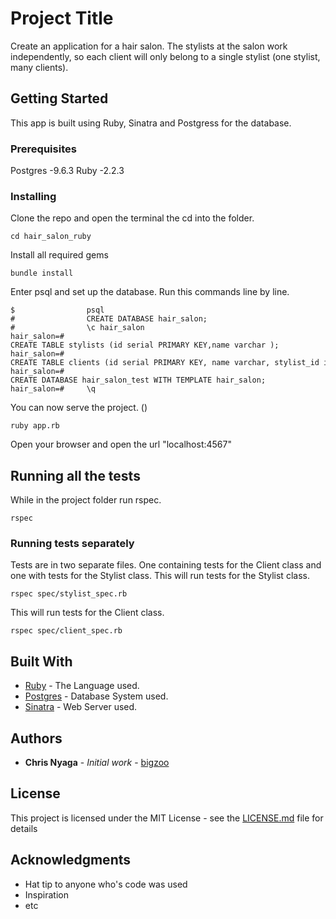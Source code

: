 # Project Title
Create an application for a hair salon. The stylists at the salon work independently, so each client will only belong to a single stylist (one stylist, many clients).

## Getting Started
This app is built using Ruby, Sinatra and Postgress for the database.

### Prerequisites

Postgres -9.6.3
Ruby -2.2.3

### Installing

Clone the repo and open the terminal the cd into the folder.
```
cd hair_salon_ruby
```
Install all required gems
```
bundle install
```
Enter psql and set up the database. Run this commands line by line.
```
$                psql
#                CREATE DATABASE hair_salon;
#                \c hair_salon
hair_salon=#     CREATE TABLE stylists (id serial PRIMARY KEY,name varchar );
hair_salon=#     CREATE TABLE clients (id serial PRIMARY KEY, name varchar, stylist_id int);
hair_salon=#     CREATE DATABASE hair_salon_test WITH TEMPLATE hair_salon;
hair_salon=#     \q
```
You can now serve the project. ()
```
ruby app.rb
```
Open your browser and open the url "localhost:4567"

## Running all the tests

While in the project folder run rspec.
```
rspec
```

### Running tests separately

Tests are in two separate files. One containing tests for the Client class and one with tests for the Stylist class.
This will run tests for the Stylist class.
```
rspec spec/stylist_spec.rb
```
This will run tests for the Client class.
```
rspec spec/client_spec.rb
```


## Built With

* [Ruby](https://www.ruby-lang.org/en/) - The Language used.
* [Postgres](https://www.postgresql.org/) - Database System used.
* [Sinatra](http://www.sinatrarb.com/) - Web Server used.
 

## Authors

* **Chris Nyaga** - *Initial work* - [bigzoo](https://github.com/bigzoo)


## License

This project is licensed under the MIT License - see the [LICENSE.md](LICENSE.md) file for details

## Acknowledgments

* Hat tip to anyone who's code was used
* Inspiration
* etc
